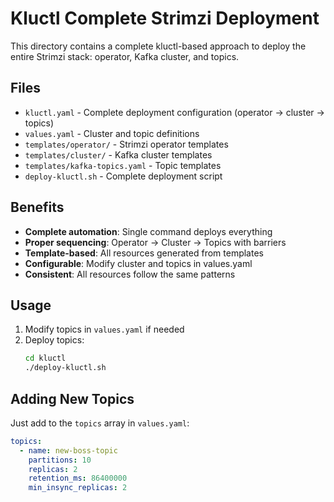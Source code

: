 # Kluctl Complete Strimzi Deployment

This directory contains a complete kluctl-based approach to deploy the entire Strimzi stack: operator, Kafka cluster, and topics.

## Files

- `kluctl.yaml` - Complete deployment configuration (operator → cluster → topics)
- `values.yaml` - Cluster and topic definitions
- `templates/operator/` - Strimzi operator templates
- `templates/cluster/` - Kafka cluster templates  
- `templates/kafka-topics.yaml` - Topic templates
- `deploy-kluctl.sh` - Complete deployment script

## Benefits

- **Complete automation**: Single command deploys everything
- **Proper sequencing**: Operator → Cluster → Topics with barriers
- **Template-based**: All resources generated from templates
- **Configurable**: Modify cluster and topics in values.yaml
- **Consistent**: All resources follow the same patterns

## Usage

1. Modify topics in `values.yaml` if needed
2. Deploy topics:
   ```bash
   cd kluctl
   ./deploy-kluctl.sh
   ```

## Adding New Topics

Just add to the `topics` array in `values.yaml`:

```yaml
topics:
  - name: new-boss-topic
    partitions: 10
    replicas: 2
    retention_ms: 86400000
    min_insync_replicas: 2
```
